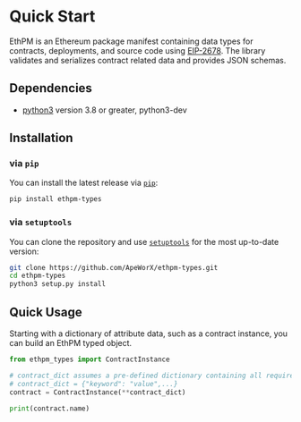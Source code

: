 # Quick Start

EthPM is an Ethereum package manifest containing data types for contracts, deployments,
and source code using [EIP-2678](https://eips.ethereum.org/EIPS/eip-2678).
The library validates and serializes contract related data and provides JSON schemas.

## Dependencies

* [python3](https://www.python.org/downloads) version 3.8 or greater, python3-dev

## Installation

### via `pip`

You can install the latest release via [`pip`](https://pypi.org/project/pip/):

```bash
pip install ethpm-types
```

### via `setuptools`

You can clone the repository and use [`setuptools`](https://github.com/pypa/setuptools) for the most up-to-date version:

```bash
git clone https://github.com/ApeWorX/ethpm-types.git
cd ethpm-types
python3 setup.py install
```

## Quick Usage

Starting with a dictionary of attribute data, such as a contract instance, you can
build an EthPM typed object.

```python
from ethpm_types import ContractInstance

# contract_dict assumes a pre-defined dictionary containing all required keywords/args
# contract_dict = {"keyword": "value",...}
contract = ContractInstance(**contract_dict)

print(contract.name)
```

